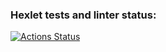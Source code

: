 ### Hexlet tests and linter status:
[![Actions Status](https://github.com/Zakir0000/layout-designer-project-lvl1/workflows/hexlet-check/badge.svg)](https://github.com/Zakir0000/layout-designer-project-lvl1/actions)